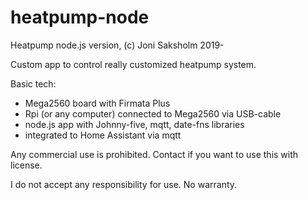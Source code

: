 # heatpump-node
Heatpump node.js version, (c) Joni Saksholm 2019-

Custom app to control really customized heatpump system.

Basic tech:
- Mega2560 board with Firmata Plus
- Rpi (or any computer) connected to Mega2560 via USB-cable
- node.js app with Johnny-five, mqtt, date-fns libraries
- integrated to Home Assistant via mqtt




Any commercial use is prohibited. 
Contact if you want to use this with license.

I do not accept any responsibility for use.
No warranty. 

